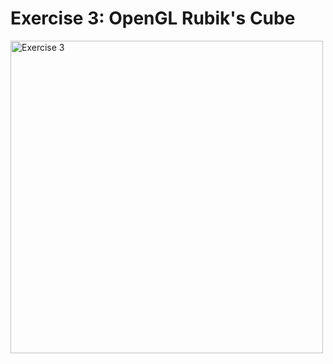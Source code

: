 # Exercise 3: OpenGL Rubik's Cube

<img width="500" alt="Exercise 3" src="https://github.com/user-attachments/assets/d64a6f71-5ef1-4882-a80e-e85c85b8ce05" />
